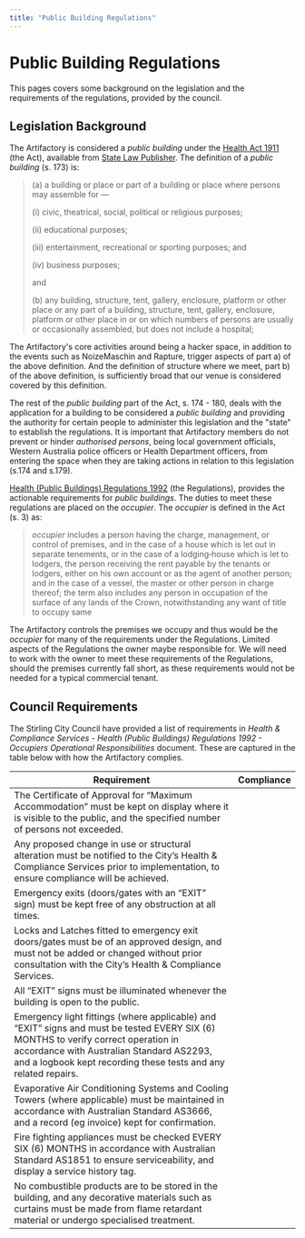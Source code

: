 ```yaml
---
title: "Public Building Regulations"
---
```

# Public Building Regulations

This pages covers some background on the legislation and the requirements of the regulations, provided by the council.

## Legislation Background

The Artifactory is considered a *public building* under the [Health Act 1911](http://www.slp.wa.gov.au/legislation/statutes.nsf/main_mrtitle_412_homepage.html) (the Act), available from [State Law Publisher](http://www.slp.wa.gov.au/). The definition of a *public building* (s. 173) is:

> \(a\) a building or place or part of a building or place where persons may assemble for —
>
> \(i\) civic, theatrical, social, political or religious purposes;
>
> \(ii\) educational purposes;
>
> \(iii\) entertainment, recreational or sporting purposes; and
>
> \(iv\) business purposes;
>
> and
>
> \(b\) any building, structure, tent, gallery, enclosure, platform or other place or any part of a building, structure, tent, gallery, enclosure, platform or other place in or on which numbers of persons are usually or occasionally assembled, but does not include a hospital;

The Artifactory's core activities around being a hacker space, in addition to the events such as NoizeMaschin and Rapture, trigger aspects of part a) of the above definition. And the definition of structure where we meet, part b) of the above definition, is sufficiently broad that our venue is considered covered by this definition.

The rest of the *public building* part of the Act, s. 174 - 180, deals with the application for a building to be considered a *public building* and providing the authority for certain people to administer this legislation and the "state" to establish the regulations. It is important that Artifactory members do not prevent or hinder *authorised persons*, being local government officials, Western Australia police officers or Health Department officers, from entering the space when they are taking actions in relation to this legislation (s.174 and s.179).

[Health (Public Buildings) Regulations 1992](http://www.slp.wa.gov.au/legislation/statutes.nsf/main_mrtitle_1569_homepage.html) (the Regulations), provides the actionable requirements for *public buildings*. The duties to meet these regulations are placed on the *occupier*. The *occupier* is defined in the Act (s. 3) as:

> *occupier* includes a person having the charge, management, or control of premises, and in the case of a house which is let out in separate tenements, or in the case of a lodging‑house which is let to lodgers, the person receiving the rent payable by the tenants or lodgers, either on his own account or as the agent of another person; and in the case of a vessel, the master or other person in charge thereof; the term also includes any person in occupation of the surface of any lands of the Crown, notwithstanding any want of title to occupy same

The Artifactory controls the premises we occupy and thus would be the *occupier* for many of the requirements under the Regulations. Limited aspects of the Regulations the owner maybe responsible for. We will need to work with the owner to meet these requirements of the Regulations, should the premises currently fall short, as these requirements would not be needed for a typical commercial tenant.

## Council Requirements

The Stirling City Council have provided a list of requirements in *Health & Compliance Services - Health (Public Buildings) Regulations 1992 - Occupiers Operational Responsibilities* document. These are captured in the table below with how the Artifactory complies.

| Requirement                                                                                                                                                                                                                                       | Compliance |
|---------------------------------------------------------------------------------------------------------------------------------------------------------------------------------------------------------------------------------------------------|------------|
| The Certificate of Approval for “Maximum Accommodation” must be kept on display where it is visible to the public, and the specified number of persons not exceeded.                                                                              |            |
| Any proposed change in use or structural alteration must be notified to the City’s Health & Compliance Services prior to implementation, to ensure compliance will be achieved.                                                                   |            |
| Emergency exits (doors/gates with an “EXIT” sign) must be kept free of any obstruction at all times.                                                                                                                                              |            |
| Locks and Latches fitted to emergency exit doors/gates must be of an approved design, and must not be added or changed without prior consultation with the City’s Health & Compliance Services.                                                   |            |
| All “EXIT” signs must be illuminated whenever the building is open to the public.                                                                                                                                                                 |            |
| Emergency light fittings (where applicable) and “EXIT” signs and must be tested EVERY SIX (6) MONTHS to verify correct operation in accordance with Australian Standard AS2293, and a logbook kept recording these tests and any related repairs. |            |
| Evaporative Air Conditioning Systems and Cooling Towers (where applicable) must be maintained in accordance with Australian Standard AS3666, and a record (eg invoice) kept for confirmation.                                                     |            |
| Fire fighting appliances must be checked EVERY SIX (6) MONTHS in accordance with Australian Standard AS1851 to ensure serviceability, and display a service history tag.                                                                          |            |
| No combustible products are to be stored in the building, and any decorative materials such as curtains must be made from flame retardant material or undergo specialised treatment.                                                              |            |
